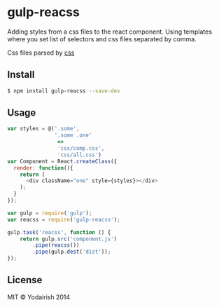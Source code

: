 # gulp-reacss

Adding styles from a css files to the react component.
Using templates where you set list of selectors and css files separated by comma.

Css files parsed by [css](https://github.com/reworkcss/css)


## Install

```sh
$ npm install gulp-reacss --save-dev
```

## Usage

```js
var styles = @('.some',
               '.some .one'
                =>
                'css/comp.css',
                'css/all.css')
var Component = React.createClass({
  render: function(){
    return (
      <div className="one" style={styles}></div>
    );
  }
});
```

```js
var gulp = require('gulp');
var reacss = require('gulp-reacss');

gulp.task('reacss', function () {
	return gulp.src('component.js')
		.pipe(reacss())
		.pipe(gulp.dest('dist'));
});
```

## License

MIT © Yodairish 2014
